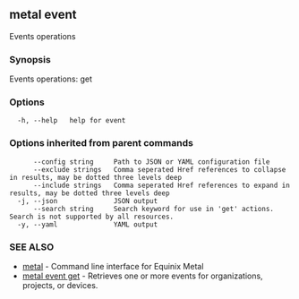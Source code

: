 ## metal event

Events operations

### Synopsis

Events operations: get

### Options

```
  -h, --help   help for event
```

### Options inherited from parent commands

```
      --config string     Path to JSON or YAML configuration file
      --exclude strings   Comma seperated Href references to collapse in results, may be dotted three levels deep
      --include strings   Comma seperated Href references to expand in results, may be dotted three levels deep
  -j, --json              JSON output
      --search string     Search keyword for use in 'get' actions. Search is not supported by all resources.
  -y, --yaml              YAML output
```

### SEE ALSO

* [metal](metal.md)	 - Command line interface for Equinix Metal
* [metal event get](metal_event_get.md)	 - Retrieves one or more events for organizations, projects, or devices.

